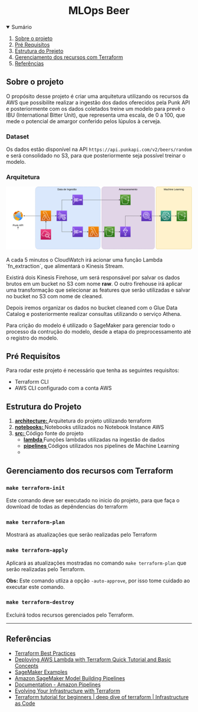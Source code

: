 <br />
<p align="center">
  <h1 align="center">MLOps Beer</h1>
</p>

<!-- SUMÁRIO -->
<details open="open">
  <summary>Sumário</summary>
  <ol>
    <li>
      <a href="#about-the-project">Sobre o projeto</a>
    </li>
    <li><a href="#getting-started">Pré Requisítos</a></li>
    <li><a href="#getting-started">Estrutura do Prejeto</a></li>
    <li><a href="#getting-started">Gerenciamento dos recursos com Terraform</a></li>
    <li><a href="#acknowledgements">Referências</a></li>
  </ol>
</details>


<!-- SOBRE -->
## Sobre o projeto

O propósito desse projeto é criar uma arquitetura utilizando os recursos da AWS que possibilite realizar a ingestão dos dados oferecidos pela Punk API e posteriormente com os dados coletados treine um modelo para prevê o IBU (International Bitter Unit), que representa uma escala, de 0 a 100, que mede o potencial de amargor conferido pelos lúpulos à cerveja.

### Dataset
Os dados estão disponível na API `https://api.punkapi.com/v2/beers/random` e será consolidado no S3, para que posteriormente seja possível treinar o modelo.


### Arquitetura

<img src='images/architecture.png'>

<br>
<br>
A cada 5 minutos o CloudWatch irá acionar uma função Lambda `fn_extraction`, que alimentará o Kinesis Stream.

Existirá dois Kinesis Firehose, um será responsável por salvar os dados brutos em um bucket no S3 com nome __raw__. O outro firehouse irá aplicar uma transformação que selecionar as features que serão utilizadas e salvar no bucket no S3 com nome de cleaned.

Depois iremos organizar os dados no bucket cleaned com o Glue Data Catalog e posteriormente realizar consultas utilizando o serviço Athena.

Para crição do modelo é utilizado o SageMaker para gerenciar todo o processo da contrução do modelo, desde a etapa do preprocessamento até o registro do modelo.


## Pré Requisítos
Para rodar este projeto é necessário que tenha as seguintes requisítos:

  - Terraform CLI
  - AWS CLI configurado com a conta AWS

## Estrutura do Projeto
 <ol>
    <li>
      <a href="#about-the-project"><strong>architecture: </strong> 
      </a>
      Arquitetura do projeto utilizando terraform
    </li>
    <li><a href="#getting-started"><strong>notebooks: </strong> </a>
      Notebooks utilizados no Notebook Instance AWS
    </li>
    <li><a href="#getting-started"><strong>src: </strong> </a>
    Código fonte do projeto
    <ul>
      <li><a href="#getting-started"><strong>lambda </strong> </a>
      Funções lambdas utilizadas na ingestão de dados
      </li>
      <li><a href="#getting-started"><strong>pipelines </strong> </a>
      Códigos utilizados nos pipelines de Machine Learning
      <li>
    </ul>
    </li>
  </ol>

## Gerenciamento dos recursos com Terraform

### `make terraform-init`
Este comando deve ser executado no inicio do projeto, para que faça o download de todas as depêndencias do terraform

### `make terraform-plan`
Mostrará as atualizações que serão realizadas pelo Terraform

### `make terraform-apply`
Aplicará as atualizações mostradas no comando `make terraform-plan` que serão realizadas pelo Terraform.

__Obs:__ Este comando utliza a opção `-auto-approve`, por isso tome cuidado ao executar este comando. 

### `make terraform-destroy`
Excluirá todos recursos gerenciados pelo Terraform.

<hr>

<!-- REFERÊNCIAS -->
## Referências
* [Terraform Best Practices](https://www.terraform-best-practices.com/)
* [Deploying AWS Lambda with Terraform Quick Tutorial and Basic Concepts](https://lumigo.io/aws-lambda-deployment/aws-lambda-terraform/)
* [SageMaker Examples](https://github.com/aws/amazon-sagemaker-examples)
* [Amazon SageMaker Model Building Pipelines](https://docs.aws.amazon.com/sagemaker/latest/dg/pipelines.html)
* [Documentation - Amazon Pipelines](https://sagemaker.readthedocs.io/en/v2.35.0/workflows/pipelines/index.html)
* [Evolving Your Infrastructure with Terraform](https://www.youtube.com/watch?v=wgzgVm7Sqlk)
* [Terraform tutorial for beginners | deep dive of terraform | Infrastructure as Code](https://www.youtube.com/watch?v=5WykrpB7qS4)

